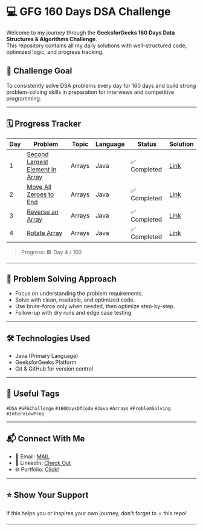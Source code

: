 # 💻 GFG 160 Days DSA Challenge

Welcome to my journey through the **GeeksforGeeks 160 Days Data Structures & Algorithms Challenge**.  
This repository contains all my daily solutions with well-structured code, optimized logic, and progress tracking.

## 🚀 Challenge Goal
To consistently solve DSA problems every day for 160 days and build strong problem-solving skills in preparation for interviews and competitive programming.

---

## 🗓️ Progress Tracker

| Day | Problem | Topic | Language | Status | Solution |
|-----|---------|-------|----------|--------|--------|
| 1   |[Second Largest Element in Array](https://www.geeksforgeeks.org/batch/gfg-160-problems/track/arrays-gfg-160/problem/second-largest3735)  | Arrays | Java | ✅ Completed | [Link](https://github.com/LipunRout/GFG-160/blob/main/Day1_SecondLargestElementinArray.java) |
| 2   |[Move All Zeroes to End](https://www.geeksforgeeks.org/batch/gfg-160-problems/track/arrays-gfg-160/problem/move-all-zeroes-to-end-of-array0751)  | Arrays | Java | ✅ Completed | [Link](https://github.com/LipunRout/GFG-160/blob/main/Day_2_MoveAllZeroestoEnd.java) |
| 3   |[Reverse an Array](https://www.geeksforgeeks.org/batch/gfg-160-problems/track/arrays-gfg-160/problem/reverse-an-array)  | Arrays | Java | ✅ Completed | [Link](https://github.com/LipunRout/GFG-160/blob/main/Day_3_ReverseanArray.java) |
| 4   |[Rotate Array](https://www.geeksforgeeks.org/batch/gfg-160-problems/track/arrays-gfg-160/problem/rotate-array-by-n-elements-1587115621)  | Arrays | Java | ✅ Completed | [Link](https://github.com/LipunRout/GFG-160/blob/main/Day_4_RotateArray.java) |

> Progress: 🟩 Day 4 / 160

---

## 🧠 Problem Solving Approach

- Focus on understanding the problem requirements.
- Solve with clean, readable, and optimized code.
- Use brute-force only when needed, then optimize step-by-step.
- Follow-up with dry runs and edge case testing.

---



## 🛠️ Technologies Used

- Java (Primary Language)
- GeeksforGeeks Platform
- Git & GitHub for version control

---

## 🔖 Useful Tags

`#DSA` `#GFGChallenge` `#160DaysOfCode` `#Java` `#Arrays` `#ProblemSolving` `#InterviewPrep`

---

## 📬 Connect With Me

- 📧 Email: [MAIL](mailto:lipunrout001@gmail.com)
- 💼 LinkedIn: [Check Out ](https://linkedin.com/in/lipunrout)
- 🌐 Portfolio: [Click!](https://lipunrout.github.io/PORTFOLIO/)

---

## ⭐️ Show Your Support

If this helps you or inspires your own journey, don't forget to ⭐️ this repo!

---


